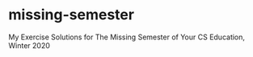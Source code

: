 # missing-semester
My Exercise Solutions for The Missing Semester of Your CS Education, Winter 2020
